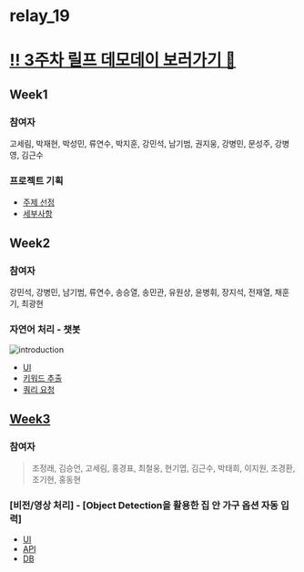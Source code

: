 # relay_19

# [‼️ 3주차 릴프 데모데이 보러가기 👋](https://github.com/boostcamp-2020/relay_19/wiki/week3_relay19)

## Week1
### 참여자
고세림, 박재현, 박성민, 류연수, 박지훈, 강민석, 남기범, 권지웅, 강병민, 문성주, 강병영, 김근수
### 프로젝트 기획

- [주제 선정](https://github.com/boostcamp-2020/relay_19/wiki/week1_relay19)
- [세부사항](https://github.com/boostcamp-2020/relay_19/wiki)

## Week2
### 참여자
강민석, 강병민, 남기범, 류연수, 송승열, 송민관, 유원상, 윤병휘, 장지석, 전재열, 채훈기, 최광현
### 자연어 처리 - 챗봇

![introduction](https://user-images.githubusercontent.com/31726630/89728753-933f2900-da6a-11ea-9cd9-dd363248ee10.jpeg)

- [UI](https://github.com/boostcamp-2020/relay_19/wiki/week2_relay19)
- [키워드 추출](https://github.com/boostcamp-2020/relay_19/wiki/week2_relay19)
- [쿼리 요청](https://github.com/boostcamp-2020/relay_19/wiki/week2_relay19)

## [Week3](https://github.com/boostcamp-2020/relay_19)
### 참여자

> 조정래, 김승언, 고세림, 홍경표, 최철웅, 현기엽, 김근수, 박태희, 이지원, 조경환, 조기현, 홍동현

### [비전/영상 처리] - [Object Detection을 활용한 집 안 가구 옵션 자동 입력]

- [UI](https://github.com/boostcamp-2020/relay_19/wiki/week3_relay19#ui-팀의-개발-과정)
- [API](https://github.com/boostcamp-2020/relay_19/wiki/week3_relay19#api-팀의-개발-과정)
- [DB](https://github.com/boostcamp-2020/relay_19/wiki/week3_relay19#db-팀의-개발-과정)

